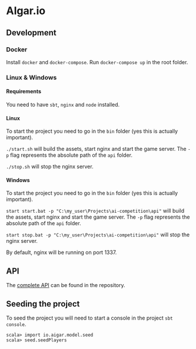 # AIgar.io
## Development
### Docker
Install `docker` and `docker-compose`. Run `docker-compose up` in the root folder.

### Linux & Windows
#### Requirements
You need to have `sbt`, `nginx` and `node` installed.

#### Linux
To start the project you need to go in the `bin` folder
(yes this is actually important).

`./start.sh`
will build the assets, start nginx and start the game server.
The `-p` flag represents the absolute path of the `api` folder.

`./stop.sh`
will stop the nginx server.

#### Windows
To start the project you need to go in the `bin` folder
(yes this is actually important).

`start start.bat -p "C:\my_user\Projects\ai-competition\api"`
will build the assets, start nginx and start the game server.
The `-p` flag represents the absolute path of the `api` folder.

`start stop.bat -p "C:\my_user\Projects\ai-competition\api"`
will stop the nginx server.


By default, nginx will be running on port 1337.

## API
The [complete API](API.md) can be found in the repository.

## Seeding the project
To seed the project you will need to start a console in the project `sbt console`.
```
scala> import io.aigar.model.seed
scala> seed.seedPlayers
```
